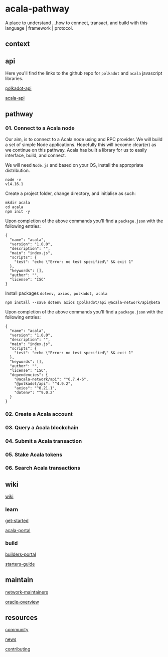 # acala-pathway

A place to understand ...how to connect, transact, and build with this language | framework | protocol.

## context

## api

Here you'll find the links to the github repo for `polkadot` and `acala` javascript libraries.

[polkadot-api](https://github.com/polkadot-js/api)

[acala-api](https://github.com/AcalaNetwork/acala.js)

## pathway

### 01. Connect to a Acala node

Our aim, is to connect to a Acala node using and RPC provider.
We will build a set of simple Node applications.
Hopefully this will become clear(er) as we continue on this pathway.
Acala has built a library for us to easily interface, build, and connect.

We will need `Node.js` and based on your OS, install the appropriate distribution.

```
node -v
v14.16.1
```

Create a project folder, change directory, and initialise as such:

```
mkdir acala
cd acala
npm init -y
```

Upon completion of the above commands you'll find a `package.json` with the following entries:

```
{
  "name": "acala",
  "version": "1.0.0",
  "description": "",
  "main": "index.js",
  "scripts": {
    "test": "echo \"Error: no test specified\" && exit 1"
  },
  "keywords": [],
  "author": "",
  "license": "ISC"
}
```

Install packages `dotenv, axios, polkadot, acala`

```
npm install --save dotenv axios @polkadot/api @acala-network/api@beta
```

Upon completion of the above commands you'll find a `package.json` with the following entries:

```
{
  "name": "acala",
  "version": "1.0.0",
  "description": "",
  "main": "index.js",
  "scripts": {
    "test": "echo \"Error: no test specified\" && exit 1"
  },
  "keywords": [],
  "author": "",
  "license": "ISC",
  "dependencies": {
    "@acala-network/api": "^0.7.4-6",
    "@polkadot/api": "^4.9.2",
    "axios": "^0.21.1",
    "dotenv": "^9.0.2"
  }
}
```

### 02. Create a Acala account

### 03. Query a Acala blockchain

### 04. Submit a Acala transaction

### 05. Stake Acala tokens

### 06. Search Acala transactions

## wiki

[wiki](https://wiki.acala.network/)

### learn

[get-started](https://wiki.acala.network/learn/get-started)

[acala-portal](https://wiki.acala.network/general/acala-portal)

### build

[builders-portal](https://wiki.acala.network/build/builders-portal)

[starters-guide](https://wiki.acala.network/build/development-guide)

## maintain

[network-maintainers](https://wiki.acala.network/maintain/network-maintainers)

[oracle-overview](https://wiki.acala.network/learn/basics/oracle)

## resources

[community](https://wiki.acala.network/general/acala-portal/community)

[news](https://wiki.acala.network/general/acala-portal/news)

[contributing](https://wiki.acala.network/misc/contributing)
